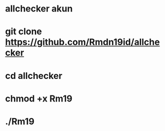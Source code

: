 # allchecker akun
# git clone https://github.com/Rmdn19id/allchecker
# cd allchecker
# chmod +x Rm19
# ./Rm19

